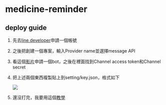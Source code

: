 # medicine-reminder

## deploy guide

1. 先去[line developer](https://developers.line.biz/zh-hant/)申請一個帳號

2. 之後把創建一個專案，輸入Provider name並選擇message API

3. 看這個[影片](https://www.youtube.com/watch?v=tsvIqoDxUJo&list=PLHOrrQ0BGMkRJDluig6dYVmNVgyHHEtCG&index=4)申請一個bot，之後在裡面找到Channel access token和Channel secret

4. 把上述兩個東西複製貼上到setting/key.json，格式如下

    ![](https://i.imgur.com/mFMZu58.png)

5. 還沒打完，我要用這個[教學](http://white5168.blogspot.com/2020/03/python-replit-line-bot-1.html#.Y2Dsx3ZBxPY)